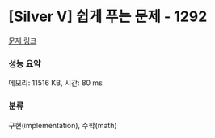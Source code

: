 # [Silver V] 쉽게 푸는 문제 - 1292 

[문제 링크](https://www.acmicpc.net/problem/1292) 

### 성능 요약

메모리: 11516 KB, 시간: 80 ms

### 분류

구현(implementation), 수학(math)

